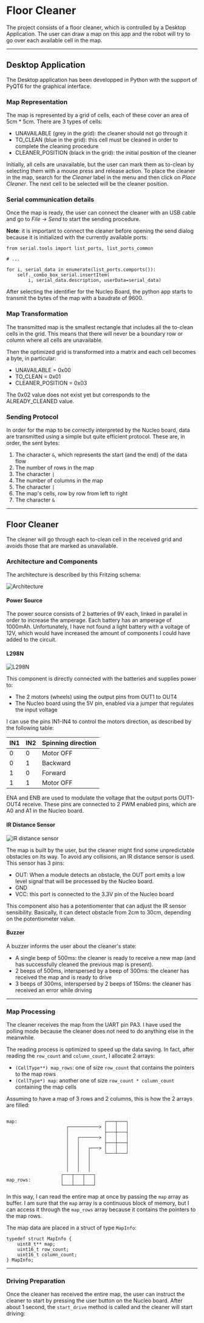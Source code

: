 # Floor Cleaner

The project consists of a floor cleaner, which is controlled by a Desktop Application. The user can draw a map on this app and the robot will try to go over each available cell in the map.

---

## Desktop Application

The Desktop application has been developped in Python with the support of PyQT6 for the graphical interface.

### Map Representation
The map is represented by a grid of cells, each of these cover an area of 5cm * 5cm. There are 3 types of cells:

- UNAVAILABLE (grey in the grid): the cleaner should not go through it
- TO_CLEAN (blue in the grid): this cell must be cleaned in order to complete the cleaning procedure
- CLEANER_POSITION (black in the grid): the initial position of the cleaner

Initially, all cells are unavailable, but the user can mark them as to-clean by selecting them with a mouse press and release action. To place the cleaner in the map, search for the *Cleaner* label in the menu and then click on *Place Cleaner*. The next cell to be selected will be the cleaner position.

### Serial communication details
Once the map is ready, the user can connect the cleaner with an USB cable and go to *File* -> *Send* to start the sending procedure.

**Note**: it is important to connect the cleaner before opening the send dialog because it is initialized with the currently available ports:

```
from serial.tools import list_ports, list_ports_common

# ...

for i, serial_data in enumerate(list_ports.comports()):
    self._combo_box_serial.insertItem(
        i, serial_data.description, userData=serial_data)
```

After selecting the identifier for the Nucleo Board, the python app starts to transmit the bytes of the map with a baudrate of 9600.

### Map Transformation

The transmitted map is the smallest rectangle that includes all the to-clean cells in the grid. This means that there will never be a boundary row or column where all cells are unavailable.

Then the optimized grid is transformed into a matrix and each cell becomes a byte, in particular:

- UNAVAILABLE = 0x00
- TO_CLEAN = 0x01
- CLEANER_POSITION = 0x03

The 0x02 value does not exist yet but corresponds to the ALREADY_CLEANED value.

### Sending Protocol

In order for the map to be correctly interpreted by the Nucleo board, data are transmitted using a simple but quite efficient protocol. These are, in order, the sent bytes:

1. The character `&`, which represents the start (and the end) of the data flow
2. The number of rows in the map
3. The character `|`
4. The number of columns in the map
5. The character `|`
6. The map's cells, row by row from left to right
7. The character `&`

---

## Floor Cleaner

The cleaner will go through each to-clean cell in the received grid and avoids those that are marked as unavailable.

### Architecture and Components
The architecture is described by this Fritzing schema:

![Architecture](./presentation/floor-cleaner/public/images/cleaning_robot_architecture.png)

#### Power Source
The power source consists of 2 batteries of 9V each, linked in parallel in order to increase the amperage. Each battery has an amperage of 1000mAh. Unfortunately, I have not found a light battery with a voltage of 12V, which would have increased the amount of components I could have added to the circuit.

#### L298N

![L298N](./presentation/floor-cleaner/public/images/l298n.jpg)

This component is directly connected with the batteries and supplies power to:
- The 2 motors (wheels) using the output pins from OUT1 to OUT4
- The Nucleo board using the 5V pin, enabled via a jumper that regulates the input voltage

I can use the pins IN1-IN4 to control the motors direction, as described by the following table:

| IN1 | IN2 | Spinning direction |
| --- | --- | ------------------ |
| 0 | 0 | Motor OFF |
| 0 | 1 | Backward |
| 1 | 0 | Forward |
| 1 | 1 | Motor OFF |

ENA and ENB are used to modulate the voltage that the output ports OUT1-OUT4 receive. These pins are connected to 2 PWM enabled pins, which are A0 and A1 in the Nucleo board.

#### IR Distance Sensor

![IR distance sensor](./presentation/floor-cleaner/public/images/ir-distance-sensor.png)

The map is built by the user, but the cleaner might find some unpredictable obstacles on its way. To avoid any collisions, an IR distance sensor is used. This sensor has 3 pins:

- OUT: When a module detects an obstacle, the OUT port emits a low level signal that will be processed by the Nucleo board.
- GND
- VCC: this port is connected to the 3.3V pin of the Nucleo board

This component also has a potentiomenter that can adjust the IR sensor sensibility. Basically, it can detect obstacle from 2cm to 30cm, depending on the potentiometer value.

#### Buzzer

A buzzer informs the user about the cleaner's state:

- A single beep of 500ms: the cleaner is ready to receive a new map (and has successfully cleaned the previous map is present).
- 2 beeps of 500ms, interspersed by a beep of 300ms: the cleaner has received the map and is ready to drive
- 3 beeps of 300ms, interspersed by 2 beeps of 150ms: the cleaner has received an error while driving

---

### Map Processing

The cleaner receives the map from the UART pin PA3. I have used the polling mode because the cleaner does not need to do anything else in the meanwhile.

The reading process is optimized to speed up the data saving. In fact, after reading the `row_count` and `column_count`, I allocate 2 arrays:

- `(CellType**) map_rows`: one of size `row_count` that contains the pointers to the map rows
- `(CellType*) map`: another one of size `row_count * column_count` containing the map cells

Assuming to have a map of 3 rows and 2 columns, this is how the 2 arrays are filled:

```

map:                                ┌───┬───┐
                      ┌───────────> │   │   │
                      │             ├───┼───┤
                      │   ┌───────> │   │   │
                      │   │         ├───┼───┤
                      │   │   ┌───> │   │   │
                      │   │   │     └───┴───┘
                      │   │   │
                      │   │   │
                      │   │   │
                    ┌───┬───┬───┐
map_rows:           │   │   │   │
                    └───┴───┴───┘
```

In this way, I can read the entire map at once by passing the `map` array as buffer. I am sure that the `map` array is a continuous block of memory, but I can access it through the `map_rows` array because it contains the pointers to the map rows.

The map data are placed in a struct of type `MapInfo`:

```
typedef struct MapInfo {
	uint8_t** map;
	uint16_t row_count;
	uint16_t column_count;
} MapInfo;
```

---

### Driving Preparation

Once the cleaner has received the entire map, the user can instruct the cleaner to start by pressing the user button on the Nucleo board. After about 1 second, the `start_drive` method is called and the cleaner will start driving:

```
















